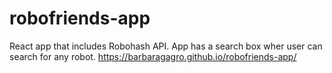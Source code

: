# robofriends-app
React app that includes Robohash API. App has a search box wher user can search for any robot.
https://barbaragagro.github.io/robofriends-app/
